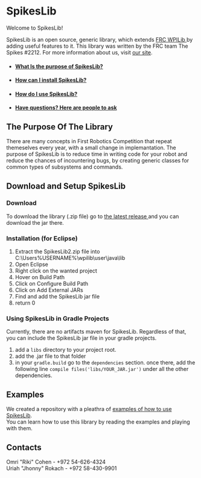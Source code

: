 # SpikesLib
Welcome to SpikesLib!

SpikesLib is an open source, generic library, which extends <a href='https://github.com/wpilibsuite/allwpilib'> FRC WPILib </a> by adding useful features to it.
This library was written by the FRC team The Spikes #2212. For more information about us, visit <a href='http://www.spikes2212.com/'> our site</a>.

* ####  <a href='#Purpose'>What Is the purpose of SpikesLib?</a>
* ####  <a href='#Download&Setup'>How can I install SpikesLib?</a>
* ####  <a href='#Exmps'>How do I use SpikesLib?</a>
* ####  <a href='#Contacts'>Have questions? Here are people to ask</a>

## <a name = 'Purpose'> The Purpose Of The Library 
There are many concepts in First Robotics Competition that repeat themeselves every year, with a small change in implemantation. The purpose of SpikesLib is to reduce time in writing code for your robot and reduce the chances of incountering bugs, by creating generic classes for common types of subsystems and commands.
  
## <a name = 'Download&Setup'> Download and Setup SpikesLib </a>

### Download
To download the library (.zip file) go to <a href='https://github.com/Spikes-2212-Programming-Guild/SpikesLib/releases'> the latest release </a> and you can download the jar there.

### Installation (for Eclipse)
1. Extract the SpikesLib2.zip file into C:\Users\%USERNAME%\wpilib\user\java\lib
2. Open Eclipse
3. Right click on the wanted project
4. Hover on Build Path
5. Click on Configure Build Path
6. Click on Add External JARs
7. Find and add the SpikesLib jar file
8. return 0

### Using SpikesLib in Gradle Projects
Currently, there are no artifacts maven for SpikesLib.
Regardless of that, you can include the SpikesLib jar file in your gradle projects.
1. add a `libs` directory to your project root.
2. add the .jar file to that folder
3. in your `gradle.build` go to the `dependencies` section.
once there, add the following line `compile files('libs/YOUR_JAR.jar')` under all the other dependencies.
## <a name = 'Exmps'> Examples </a>
We created a repository with a pleathra of <a href='https://github.com/Spikes-2212-Programming-Guild/Spikes-Lib-Example'> examples of how to use SpikesLib</a>. <br/>
You can learn how to use this library by reading the examples and playing with them.

## <a name = 'Contacts'> Contacts </a>
Omri "Riki" Cohen - +972 54-626-4324 <br/>
Uriah "Jhonny" Rokach - +972 58-430-9901
